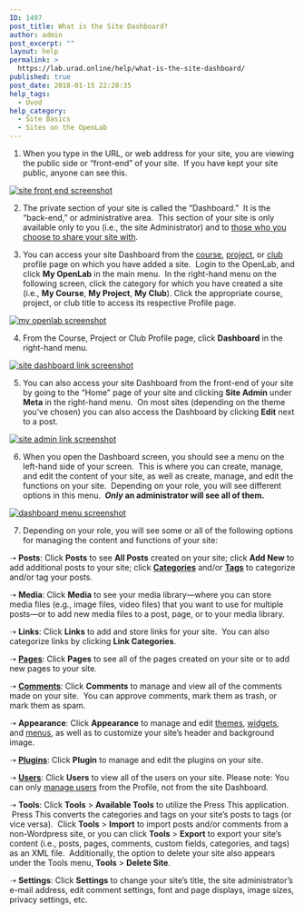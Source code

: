 ```yaml
---
ID: 1497
post_title: What is the Site Dashboard?
author: admin
post_excerpt: ""
layout: help
permalink: >
  https://lab.urad.online/help/what-is-the-site-dashboard/
published: true
post_date: 2018-01-15 22:28:35
help_tags:
  - Úvod
help_category:
  - Site Basics
  - Sites on the OpenLab
---
```

1. When you type in the URL, or web address for your site, you are viewing the public side or “front-end” of your site.  If you have kept your site public, anyone can see this.

<a href="https://openlab.citytech.cuny.edu/wp-content/uploads/2012/08/Site_Dashboard1n.png"><img class="alignnone size-full wp-image-5608" title="Site_Dashboard1n" src="https://openlab.citytech.cuny.edu/wp-content/uploads/2012/08/Site_Dashboard1n.png" alt="site front end screenshot" /></a>

2. The private section of your site is called the “Dashboard.”  It is the “back-end,” or administrative area.  This section of your site is only available only to you (i.e., the site Administrator) and to <a title="Managing users on your Site" href="https://openlab.citytech.cuny.edu/blog/help/managing-users-on-your-site/">those who you choose to share your site with</a>.

3. You can access your site Dashboard from the <a title="What is a Course on the OpenLab?" href="https://openlab.citytech.cuny.edu/blog/help/what-is-a-course-on-the-openlab/">course</a>, <a title="What is a Project on the OpenLab?" href="https://openlab.citytech.cuny.edu/blog/help/what-is-a-project-on-the-openlab/">project</a>, or <a title="What is a Club on the OpenLab?" href="https://openlab.citytech.cuny.edu/blog/help/what-is-a-club-on-the-openlab/">club</a> profile page on which you have added a site.  Login to the OpenLab, and click <strong>My OpenLab</strong> in the main menu.  In the right-hand menu on the following screen, click the category for which you have created a site (i.e., <strong>My Course</strong>, <strong>My Project</strong>, <strong>My Club</strong>). Click the appropriate course, project, or club title to access its respective Profile page.

<a href="https://openlab.citytech.cuny.edu/wp-content/uploads/2012/08/what_is_the_site_dashboard1v2.png"><img class="alignnone wp-image-36860 size-full" title="Site_Dashboard2n" src="https://openlab.citytech.cuny.edu/wp-content/uploads/2012/08/what_is_the_site_dashboard1v2.png" alt="my openlab screenshot" /></a>

4. From the Course, Project or Club Profile page, click <strong>Dashboard</strong> in the right-hand menu.

<a href="https://openlab.citytech.cuny.edu/wp-content/uploads/2012/08/what_is_the_site_dashboard2v2.png"><img class="alignnone wp-image-36862 size-full" title="Site_Dashboard3" src="https://openlab.citytech.cuny.edu/wp-content/uploads/2012/08/what_is_the_site_dashboard2v2.png" alt="site dashboard link screenshot" /></a>

5. You can also access your site Dashboard from the front-end of your site by going to the “Home” page of your site and clicking <strong>Site Admin</strong> under <strong>Meta</strong> in the right-hand menu.  On most sites (depending on the theme you’ve chosen) you can also access the Dashboard by clicking <strong>Edit</strong> next to a post.

<a href="https://openlab.citytech.cuny.edu/wp-content/uploads/2012/08/Site_Dashboard4.png"><img class="alignnone wp-image-3088" title="Site_Dashboard4" src="https://openlab.citytech.cuny.edu/wp-content/uploads/2012/08/Site_Dashboard4.png" alt="site admin link screenshot" /></a>

6. When you open the Dashboard screen, you should see a menu on the left-hand side of your screen.  This is where you can create, manage, and edit the content of your site, as well as create, manage, and edit the functions on your site.  Depending on your role, you will see different options in this menu. <strong> <em>Only</em> an administrator will see all of them.</strong>

<a href="https://openlab.citytech.cuny.edu/wp-content/uploads/2012/08/Site_Dashboard5.png"><img class="alignnone size-full wp-image-3089" title="Site_Dashboard5" src="https://openlab.citytech.cuny.edu/wp-content/uploads/2012/08/Site_Dashboard5.png" alt="dashboard menu screenshot" /></a>

7. Depending on your role, you will see some or all of the following options for managing the content and functions of your site:

➝ <strong>Posts</strong>: Click <strong>Posts</strong> to see <strong>All Posts</strong> created on your site; click <strong>Add New</strong> to add additional posts to your site; click <a title="Categories and tags" href="https://openlab.citytech.cuny.edu/blog/help/categories-and-tags/"><strong>Categories</strong></a> and/or <a title="Categories and tags" href="https://openlab.citytech.cuny.edu/blog/help/categories-and-tags/"><strong>Tags</strong></a> to categorize and/or tag your posts.

➝ <strong>Media</strong>: Click <strong>Media</strong> to see your media library—where you can store media files (e.g., image files, video files) that you want to use for multiple posts—or to add new media files to a post, page, or to your media library.

➝ <strong>Links</strong>: Click <strong>Links</strong> to add and store links for your site.  You can also categorize links by clicking <strong>Link Categories</strong>.

➝ <a title="Building blocks: posts, pages, widgets, and plugins" href="https://openlab.citytech.cuny.edu/blog/help/building-blocks-posts-pages-widgets-and-plugins/"><strong>Pages</strong></a>: Click <strong>Pages</strong> to see all of the pages created on your site or to add new pages to your site.

➝ <a title="Commenting on a Site" href="https://openlab.citytech.cuny.edu/blog/help/commenting-on-a-site/"><strong>Comments</strong></a>: Click <strong>Comments</strong> to manage and view all of the comments made on your site.  You can approve comments, mark them as trash, or mark them as spam.

➝ <strong>Appearance</strong>: Click <strong>Appearance</strong> to manage and edit <a title="Changing the appearance of your Site with themes" href="https://openlab.citytech.cuny.edu/blog/help/changing-the-appearance-of-your-site-with-themes/">themes</a>, <a title="Building blocks: posts, pages, widgets, and plugins" href="https://openlab.citytech.cuny.edu/blog/help/building-blocks-posts-pages-widgets-and-plugins/">widgets</a>, and <a title="Changing the menu on your Site" href="https://openlab.citytech.cuny.edu/blog/help/changing-the-menu-on-your-site/">menus</a>, as well as to customize your site’s header and background image.

➝ <a title="Adding plugins to your Site" href="https://openlab.citytech.cuny.edu/blog/help/adding-plugins-to-your-site/"><strong>Plugins</strong></a>: Click <strong>Plugin</strong> to manage and edit the plugins on your site.

➝ <a title="Managing users on your Site" href="https://openlab.citytech.cuny.edu/blog/help/managing-users-on-your-site/"><strong>Users</strong></a>: Click <strong>Users</strong> to view all of the users on your site. Please note: You can only <a href="https://openlab.citytech.cuny.edu/blog/help/managing-membership-of-a-course-project-or-club-2/">manage users</a> from the Profile, not from the site Dashboard.

➝ <strong>Tools</strong>: Click <strong>Tools</strong> &gt; <strong>Available Tools</strong> to utilize the Press This application.  Press This converts the categories and tags on your site’s posts to tags (or vice versa).  Click <strong>Tools</strong> &gt; <strong>Import</strong> to import posts and/or comments from a non-Wordpress site, or you can click <strong>Tools</strong> &gt; <strong>Export</strong> to export your site’s content (i.e., posts, pages, comments, custom fields, categories, and tags) as an XML file.  Additionally, the option to delete your site also appears under the Tools menu, <strong>Tools</strong> &gt; <strong>Delete Site</strong>.

➝ <strong>Settings</strong>: Click <strong>Settings</strong> to change your site’s title, the site administrator’s e-mail address, edit comment settings, font and page displays, image sizes, privacy settings, etc.